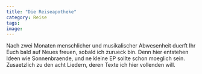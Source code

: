 ```yaml
---
title: "Die Reiseapotheke"
category: Reise
tags: 
image: 
---
```


Nach zwei Monaten menschlicher und musikalischer Abwesenheit duerft Ihr Euch bald auf Neues freuen, sobald ich zurueck bin. Denn hier entstehen Ideen wie Sonnenbraende, und ne kleine EP sollte schon moeglich sein. Zusaetzlich zu den acht Liedern, deren Texte ich hier vollenden will.

